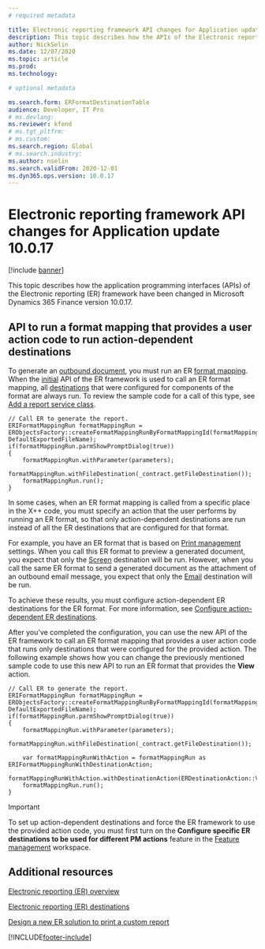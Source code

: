 ```yaml
---
# required metadata

title: Electronic reporting framework API changes for Application update 10.0.17
description: This topic describes how the APIs of the Electronic reporting (ER) framework have been changed in Microsoft Dynamics 365 Finance version 10.0.17.
author: NickSelin
ms.date: 12/07/2020
ms.topic: article
ms.prod: 
ms.technology: 

# optional metadata

ms.search.form: ERFormatDestinationTable
audience: Developer, IT Pro
# ms.devlang: 
ms.reviewer: kfend
# ms.tgt_pltfrm: 
# ms.custom: 
ms.search.region: Global 
# ms.search.industry: 
ms.author: nselin
ms.search.validFrom: 2020-12-01
ms.dyn365.ops.version: 10.0.17
---
```


# Electronic reporting framework API changes for Application update 10.0.17

[!include [banner](../includes/banner.md)]

This topic describes how the application programming interfaces (APIs) of the Electronic reporting (ER) framework have been changed in Microsoft Dynamics 365 Finance version 10.0.17.

## <a name="er-api-run-format-with-action-code"></a>API to run a format mapping that provides a user action code to run action-dependent destinations

To generate an [outbound document](general-electronic-reporting.md#configuring-data-model-mappings-for-outgoing-documents), you must run an ER [format mapping](general-electronic-reporting.md#FormatComponentInbound). When the [initial](er-apis-app73.md#code-to-run-a-format-mapping-for-data-export) API of the ER framework is used to call an ER format mapping, all [destinations](electronic-reporting-destinations.md#applicability) that were configured for components of the format are always run. To review the sample code for a call of this type, see [Add a report service class](er-quick-start1-new-solution.md#ServiceClass).

```xpp
// Call ER to generate the report.
ERIFormatMappingRun formatMappingRun = ERObjectsFactory::createFormatMappingRunByFormatMappingId(formatMappingId, DefaultExportedFileName);
if(formatMappingRun.parmShowPromptDialog(true))
{
    formatMappingRun.withParameter(parameters);
    formatMappingRun.withFileDestination(_contract.getFileDestination());
    formatMappingRun.run();
}
```

In some cases, when an ER format mapping is called from a specific place in the X++ code, you must specify an action that the user performs by running an ER format, so that only action-dependent destinations are run instead of all the ER destinations that are configured for that format.

For example, you have an ER format that is based on [Print management](document-reporting-services.md) settings. When you call this ER format to preview a generated document, you expect that only the [Screen](er-destination-type-screen.md) destination will be run. However, when you call the same ER format to send a generated document as the attachment of an outbound email message, you expect that only the [Email](er-destination-type-email.md) destination will be run.

To achieve these results, you must configure action-dependent ER destinations for the ER format. For more information, see [Configure action-dependent ER destinations](er-action-dependent-destinations.md).

After you've completed the configuration, you can use the new API of the ER framework to call an ER format mapping that provides a user action code that runs only destinations that were configured for the provided action. The following example shows how you can change the previously mentioned sample code to use this new API to run an ER format that provides the **View** action.

```xpp
// Call ER to generate the report.
ERIFormatMappingRun formatMappingRun = ERObjectsFactory::createFormatMappingRunByFormatMappingId(formatMappingId, DefaultExportedFileName);
if(formatMappingRun.parmShowPromptDialog(true))
{
    formatMappingRun.withParameter(parameters);
    formatMappingRun.withFileDestination(_contract.getFileDestination());

    var formatMappingRunWithAction = formatMappingRun as ERIFormatMappingRunWithDestinationAction;
    formatMappingRunWithAction.withDestinationAction(ERDestinationAction::View);
    formatMappingRun.run();
}
```

> [!IMPORTANT]
> To set up action-dependent destinations and force the ER framework to use the provided action code, you must first turn on the **Configure specific ER destinations to be used for different PM actions** feature in the [Feature management](https://docs.microsoft.com/dynamics365/fin-ops-core/fin-ops/get-started/feature-management/feature-management-overview#the-feature-management-workspace) workspace.

## Additional resources

[Electronic reporting (ER) overview](general-electronic-reporting.md)

[Electronic reporting (ER) destinations](electronic-reporting-destinations.md)

[Design a new ER solution to print a custom report](er-quick-start1-new-solution.md)


[!INCLUDE[footer-include](../../../includes/footer-banner.md)]